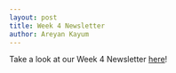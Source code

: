 ```yaml
---
layout: post
title: Week 4 Newsletter
author: Areyan Kayum
---
```

Take a look at our Week 4 Newsletter [here](https://drive.google.com/file/d/14_23CVivheO0PQZw3DH_ZojwLJQhq0tb/view?usp=sharing)!
